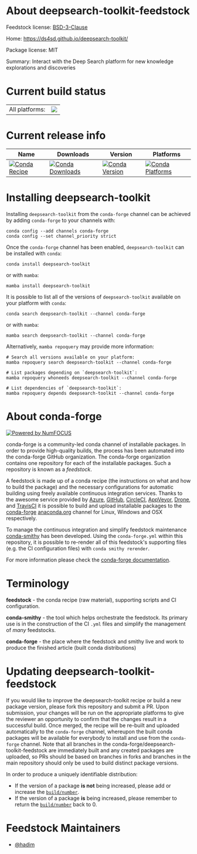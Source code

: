 About deepsearch-toolkit-feedstock
==================================

Feedstock license: [BSD-3-Clause](https://github.com/conda-forge/deepsearch-toolkit-feedstock/blob/main/LICENSE.txt)

Home: https://ds4sd.github.io/deepsearch-toolkit/

Package license: MIT

Summary: Interact with the Deep Search platform for new knowledge explorations and discoveries

Current build status
====================


<table><tr><td>All platforms:</td>
    <td>
      <a href="https://dev.azure.com/conda-forge/feedstock-builds/_build/latest?definitionId=23903&branchName=main">
        <img src="https://dev.azure.com/conda-forge/feedstock-builds/_apis/build/status/deepsearch-toolkit-feedstock?branchName=main">
      </a>
    </td>
  </tr>
</table>

Current release info
====================

| Name | Downloads | Version | Platforms |
| --- | --- | --- | --- |
| [![Conda Recipe](https://img.shields.io/badge/recipe-deepsearch--toolkit-green.svg)](https://anaconda.org/conda-forge/deepsearch-toolkit) | [![Conda Downloads](https://img.shields.io/conda/dn/conda-forge/deepsearch-toolkit.svg)](https://anaconda.org/conda-forge/deepsearch-toolkit) | [![Conda Version](https://img.shields.io/conda/vn/conda-forge/deepsearch-toolkit.svg)](https://anaconda.org/conda-forge/deepsearch-toolkit) | [![Conda Platforms](https://img.shields.io/conda/pn/conda-forge/deepsearch-toolkit.svg)](https://anaconda.org/conda-forge/deepsearch-toolkit) |

Installing deepsearch-toolkit
=============================

Installing `deepsearch-toolkit` from the `conda-forge` channel can be achieved by adding `conda-forge` to your channels with:

```
conda config --add channels conda-forge
conda config --set channel_priority strict
```

Once the `conda-forge` channel has been enabled, `deepsearch-toolkit` can be installed with `conda`:

```
conda install deepsearch-toolkit
```

or with `mamba`:

```
mamba install deepsearch-toolkit
```

It is possible to list all of the versions of `deepsearch-toolkit` available on your platform with `conda`:

```
conda search deepsearch-toolkit --channel conda-forge
```

or with `mamba`:

```
mamba search deepsearch-toolkit --channel conda-forge
```

Alternatively, `mamba repoquery` may provide more information:

```
# Search all versions available on your platform:
mamba repoquery search deepsearch-toolkit --channel conda-forge

# List packages depending on `deepsearch-toolkit`:
mamba repoquery whoneeds deepsearch-toolkit --channel conda-forge

# List dependencies of `deepsearch-toolkit`:
mamba repoquery depends deepsearch-toolkit --channel conda-forge
```


About conda-forge
=================

[![Powered by
NumFOCUS](https://img.shields.io/badge/powered%20by-NumFOCUS-orange.svg?style=flat&colorA=E1523D&colorB=007D8A)](https://numfocus.org)

conda-forge is a community-led conda channel of installable packages.
In order to provide high-quality builds, the process has been automated into the
conda-forge GitHub organization. The conda-forge organization contains one repository
for each of the installable packages. Such a repository is known as a *feedstock*.

A feedstock is made up of a conda recipe (the instructions on what and how to build
the package) and the necessary configurations for automatic building using freely
available continuous integration services. Thanks to the awesome service provided by
[Azure](https://azure.microsoft.com/en-us/services/devops/), [GitHub](https://github.com/),
[CircleCI](https://circleci.com/), [AppVeyor](https://www.appveyor.com/),
[Drone](https://cloud.drone.io/welcome), and [TravisCI](https://travis-ci.com/)
it is possible to build and upload installable packages to the
[conda-forge](https://anaconda.org/conda-forge) [anaconda.org](https://anaconda.org/)
channel for Linux, Windows and OSX respectively.

To manage the continuous integration and simplify feedstock maintenance
[conda-smithy](https://github.com/conda-forge/conda-smithy) has been developed.
Using the ``conda-forge.yml`` within this repository, it is possible to re-render all of
this feedstock's supporting files (e.g. the CI configuration files) with ``conda smithy rerender``.

For more information please check the [conda-forge documentation](https://conda-forge.org/docs/).

Terminology
===========

**feedstock** - the conda recipe (raw material), supporting scripts and CI configuration.

**conda-smithy** - the tool which helps orchestrate the feedstock.
                   Its primary use is in the construction of the CI ``.yml`` files
                   and simplify the management of *many* feedstocks.

**conda-forge** - the place where the feedstock and smithy live and work to
                  produce the finished article (built conda distributions)


Updating deepsearch-toolkit-feedstock
=====================================

If you would like to improve the deepsearch-toolkit recipe or build a new
package version, please fork this repository and submit a PR. Upon submission,
your changes will be run on the appropriate platforms to give the reviewer an
opportunity to confirm that the changes result in a successful build. Once
merged, the recipe will be re-built and uploaded automatically to the
`conda-forge` channel, whereupon the built conda packages will be available for
everybody to install and use from the `conda-forge` channel.
Note that all branches in the conda-forge/deepsearch-toolkit-feedstock are
immediately built and any created packages are uploaded, so PRs should be based
on branches in forks and branches in the main repository should only be used to
build distinct package versions.

In order to produce a uniquely identifiable distribution:
 * If the version of a package **is not** being increased, please add or increase
   the [``build/number``](https://docs.conda.io/projects/conda-build/en/latest/resources/define-metadata.html#build-number-and-string).
 * If the version of a package **is** being increased, please remember to return
   the [``build/number``](https://docs.conda.io/projects/conda-build/en/latest/resources/define-metadata.html#build-number-and-string)
   back to 0.

Feedstock Maintainers
=====================

* [@hadim](https://github.com/hadim/)


<!-- dummy commit to enable rerendering -->

